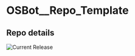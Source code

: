 # OSBot__Repo_Template

## Repo details

![Current Release](https://img.shields.io/badge/release-v0.7.34-blue)
